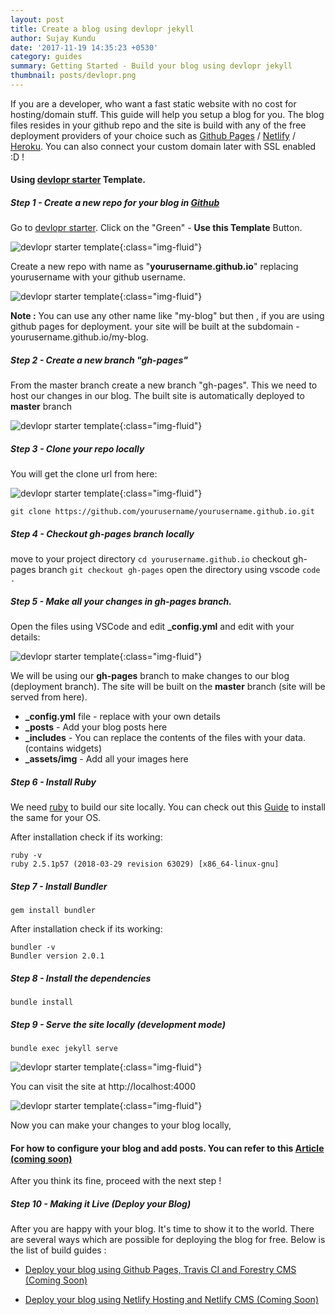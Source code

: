 ```yaml
---
layout: post
title: Create a blog using devlopr jekyll
author: Sujay Kundu
date: '2017-11-19 14:35:23 +0530'
category: guides
summary: Getting Started - Build your blog using devlopr jekyll
thumbnail: posts/devlopr.png
---
```


If you are a developer, who want a fast static website with no cost for hosting/domain stuff. This guide will help you setup a blog for you. The blog files resides in your github repo and the site is build with any of the free deployment providers of your choice such as [Github Pages](https://pages.github.com) / [Netlify](https://netlify.com) / [Heroku](https://heroku.com). You can also connect your custom domain later with SSL enabled :D !

#### Using [devlopr starter](https://github.com/sujaykundu777/devlopr-starter) Template.

##### **Step 1** - Create a new repo for your blog in [Github](https://github.com)

Go to [devlopr starter](https://github.com/sujaykundu777/devlopr-starter). Click on the "Green" - **Use this Template** Button.

![devlopr starter template](/assets/img/posts/devlopr-starter.png){:class="img-fluid"}

Create a new repo with name as "**yourusername.github.io**" replacing yourusername with your github username. 

 ![devlopr starter template](/assets/img/posts/1.png){:class="img-fluid"}


**Note :**
You can use any other name like "my-blog" but then , if you are using github pages for deployment. your site will be built at the subdomain - yourusername.github.io/my-blog. 

 

##### **Step 2** - Create a new branch "gh-pages" 

From the master branch create a new branch "gh-pages". This we need to host our changes in our blog. The built site is automatically deployed to **master** branch 

![devlopr starter template](/assets/img/posts/2.png){:class="img-fluid"}

##### **Step 3** - Clone your repo locally 

You will get the clone url from here: 

![devlopr starter template](/assets/img/posts/3.png){:class="img-fluid"}

`git clone https://github.com/yourusername/yourusername.github.io.git`

##### **Step 4** - Checkout gh-pages branch locally

move to your project directory 
`cd yourusername.github.io`
checkout gh-pages branch 
`git checkout gh-pages` 
open the directory using vscode
`code .` 

##### **Step 5** - Make all your changes in gh-pages branch. 

Open the files using VSCode and edit **_config.yml** and edit with your details:

![devlopr starter template](/assets/img/posts/4.png){:class="img-fluid"}

We will be using our **gh-pages** branch to make changes to our blog (deployment branch). The site will be built on the **master** branch (site will be served from here).

- **_config.yml** file - replace with your own details 
- **_posts** - Add your blog posts here 
- **_includes** - You can replace the contents of the files with your data. (contains widgets)
- **_assets/img** - Add all your images here


##### **Step 6** - Install Ruby 

We need [ruby](https://www.ruby-lang.org/) to build our site locally. You can check out this [Guide](https://www.ruby-lang.org/en/downloads/) to install the same for your OS. 

After installation check if its working:

```
ruby -v
ruby 2.5.1p57 (2018-03-29 revision 63029) [x86_64-linux-gnu]
```

##### **Step 7** - Install Bundler 

`gem install bundler`

After installation check if its working:

```
bundler -v
Bundler version 2.0.1
```

##### **Step 8** - Install the dependencies 

`bundle install`

##### **Step 9** - Serve the site locally (development mode)

`bundle exec jekyll serve`

![devlopr starter template](/assets/img/posts/5.png){:class="img-fluid"}

You can visit the site at http://localhost:4000


![devlopr starter template](/assets/img/posts/6.png){:class="img-fluid"}

Now you can make your changes to your blog locally,


#### For how to configure your blog and add posts. You can refer to this [Article (coming soon)](#)

 After you think its fine, proceed with the next step !


##### **Step 10** - Making it Live (Deploy your Blog)

After you are happy with your blog. It's time to show it to the world. There are several ways which are possible for deploying the blog for free. Below is the list of build guides :

- [Deploy your blog using Github Pages, Travis CI and Forestry CMS (Coming Soon)](#)

- [Deploy your blog using Netlify Hosting and Netlify CMS (Coming Soon)](#)  


